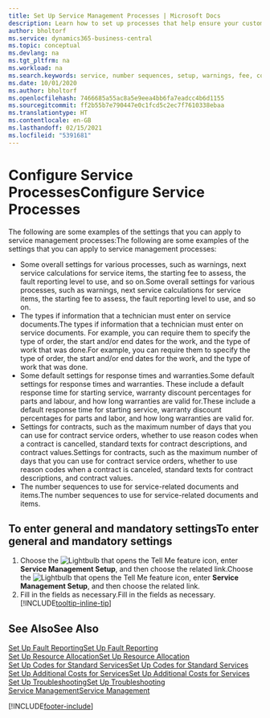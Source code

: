 ```yaml
---
title: Set Up Service Management Processes | Microsoft Docs
description: Learn how to set up processes that help ensure your customers are satisfied with your customer service.
author: bholtorf
ms.service: dynamics365-business-central
ms.topic: conceptual
ms.devlang: na
ms.tgt_pltfrm: na
ms.workload: na
ms.search.keywords: service, number sequences, setup, warnings, fee, contracts, warranties
ms.date: 10/01/2020
ms.author: bholtorf
ms.openlocfilehash: 7466685a55ac8a5e9eea4bb6fa7eadcc4b6d1155
ms.sourcegitcommit: ff2b55b7e790447e0c1fcd5c2ec7f7610338ebaa
ms.translationtype: HT
ms.contentlocale: en-GB
ms.lasthandoff: 02/15/2021
ms.locfileid: "5391681"
---
```

# <a name="configure-service-processes"></a><span data-ttu-id="55dbd-103">Configure Service Processes</span><span class="sxs-lookup"><span data-stu-id="55dbd-103">Configure Service Processes</span></span>
<span data-ttu-id="55dbd-104">The following are some examples of the settings that you can apply to service management processes:</span><span class="sxs-lookup"><span data-stu-id="55dbd-104">The following are some examples of the settings that you can apply to service management processes:</span></span>  
  
* <span data-ttu-id="55dbd-105">Some overall settings for various processes, such as warnings, next service calculations for service items, the starting fee to assess, the fault reporting level to use, and so on.</span><span class="sxs-lookup"><span data-stu-id="55dbd-105">Some overall settings for various processes, such as warnings, next service calculations for service items, the starting fee to assess, the fault reporting level to use, and so on.</span></span>  
* <span data-ttu-id="55dbd-106">The types if information that a technician must enter on service documents.</span><span class="sxs-lookup"><span data-stu-id="55dbd-106">The types if information that a technician must enter on service documents.</span></span> <span data-ttu-id="55dbd-107">For example, you can require them to specify the type of order, the start and/or end dates for the work, and the type of work that was done.</span><span class="sxs-lookup"><span data-stu-id="55dbd-107">For example, you can require them to specify the type of order, the start and/or end dates for the work, and the type of work that was done.</span></span>  
* <span data-ttu-id="55dbd-108">Some default settings for response times and warranties.</span><span class="sxs-lookup"><span data-stu-id="55dbd-108">Some default settings for response times and warranties.</span></span> <span data-ttu-id="55dbd-109">These include a default response time for starting service, warranty discount percentages for parts and labour, and how long warranties are valid for.</span><span class="sxs-lookup"><span data-stu-id="55dbd-109">These include a default response time for starting service, warranty discount percentages for parts and labor, and how long warranties are valid for.</span></span>  
* <span data-ttu-id="55dbd-110">Settings for contracts, such as the maximum number of days that you can use for contract service orders, whether to use reason codes when a contract is cancelled, standard texts for contract descriptions, and contract values.</span><span class="sxs-lookup"><span data-stu-id="55dbd-110">Settings for contracts, such as the maximum number of days that you can use for contract service orders, whether to use reason codes when a contract is canceled, standard texts for contract descriptions, and contract values.</span></span>  
* <span data-ttu-id="55dbd-111">The number sequences to use for service-related documents and items.</span><span class="sxs-lookup"><span data-stu-id="55dbd-111">The number sequences to use for service-related documents and items.</span></span>  

## <a name="to-enter-general-and-mandatory-settings"></a><span data-ttu-id="55dbd-112">To enter general and mandatory settings</span><span class="sxs-lookup"><span data-stu-id="55dbd-112">To enter general and mandatory settings</span></span>
1. <span data-ttu-id="55dbd-113">Choose the ![Lightbulb that opens the Tell Me feature](media/ui-search/search_small.png "Tell me what you want to do") icon, enter **Service Management Setup**, and then choose the related link.</span><span class="sxs-lookup"><span data-stu-id="55dbd-113">Choose the ![Lightbulb that opens the Tell Me feature](media/ui-search/search_small.png "Tell me what you want to do") icon, enter **Service Management Setup**, and then choose the related link.</span></span>
2. <span data-ttu-id="55dbd-114">Fill in the fields as necessary.</span><span class="sxs-lookup"><span data-stu-id="55dbd-114">Fill in the fields as necessary.</span></span> [!INCLUDE[tooltip-inline-tip](includes/tooltip-inline-tip_md.md)]  

## <a name="see-also"></a><span data-ttu-id="55dbd-115">See Also</span><span class="sxs-lookup"><span data-stu-id="55dbd-115">See Also</span></span>  
[<span data-ttu-id="55dbd-116">Set Up Fault Reporting</span><span class="sxs-lookup"><span data-stu-id="55dbd-116">Set Up Fault Reporting</span></span>](service-how-setup-fault-reporting.md)  
[<span data-ttu-id="55dbd-117">Set Up Resource Allocation</span><span class="sxs-lookup"><span data-stu-id="55dbd-117">Set Up Resource Allocation</span></span>](service-how-setup-resource-allocation.md)  
[<span data-ttu-id="55dbd-118">Set Up Codes for Standard Services</span><span class="sxs-lookup"><span data-stu-id="55dbd-118">Set Up Codes for Standard Services</span></span>](service-how-setup-service-coding.md)  
[<span data-ttu-id="55dbd-119">Set Up Additional Costs for Services</span><span class="sxs-lookup"><span data-stu-id="55dbd-119">Set Up Additional Costs for Services</span></span>](service-how-setup-service-costs-pricing.md)  
[<span data-ttu-id="55dbd-120">Set Up Troubleshooting</span><span class="sxs-lookup"><span data-stu-id="55dbd-120">Set Up Troubleshooting</span></span>](service-how-setup-troubleshooting.md)  
[<span data-ttu-id="55dbd-121">Service Management</span><span class="sxs-lookup"><span data-stu-id="55dbd-121">Service Management</span></span>](service-service.md)  


[!INCLUDE[footer-include](includes/footer-banner.md)]